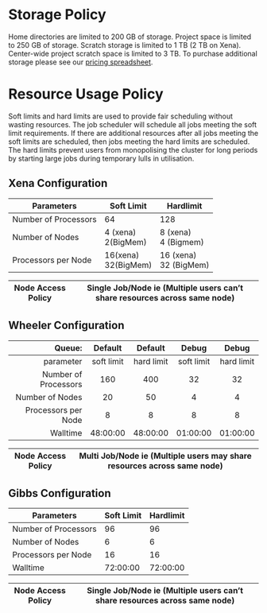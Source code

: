 # Storage Policy

Home directories are limited to 200 GB of storage. Project space is limited to 250 GB of storage. Scratch storage is limited to 1 TB (2 TB on Xena). Center-wide project scratch space is limited to 3 TB. To purchase additional storage please see our [pricing spreadsheet](https://carc.unm.edu/research/premium-research-computing-services.html).

# Resource Usage Policy

Soft limits and hard limits are used to provide fair scheduling without wasting resources. The job scheduler will schedule all jobs meeting the soft limit requirements. If there are additional resources after all jobs meeting the soft limits are scheduled, then jobs meeting the hard limits are scheduled. The hard limits prevent users from monopolising the cluster for long periods by starting large jobs during temporary lulls in utilisation. 

## Xena Configuration

Parameters |	Soft Limit  |	Hardlimit
--- | --- | ---
Number of Processors |	64 |	128
Number of Nodes	|4 (xena) <br> 2(BigMem) |  8 (xena) <br> 4 (Bigmem)
Processors per Node |	16(xena) <br> 32(BigMem)  | 16 (xena) <br>  32 (BigMem)


Node Access Policy |	Single Job/Node ie (Multiple users can’t share resources across same node)
--- | ---



## Wheeler Configuration


|                Queue: |   Default  |   Default  |    Debug   |   Debug    |
|----------------------:|:----------:|:----------:|:----------:|:----------:|
|             parameter | soft limit | hard limit | soft limit | hard limit |
| Number of Processors  |     160    |     400    |     32     |     32     |
|      Number of Nodes  |     20     |     50     |      4     |      4     |
|   Processors per Node |      8     |      8     |      8     |      8     |
|              Walltime |  48:00:00  |  48:00:00  |  01:00:00  |  01:00:00  |

Node Access Policy | Multi Job/Node ie (Multiple users may share resources across same node)
--- | ---



## Gibbs Configuration

Parameters |	Soft Limit  |	Hardlimit
--- | --- | ---
Number of Processors |	96 |	96
Number of Nodes	|6 | 6
Processors per Node |	16  | 16
Walltime |  72:00:00  | 72:00:00

Node Access Policy |	Single Job/Node ie (Multiple users can’t share resources across same node)
--- | ---
